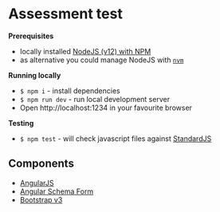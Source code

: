 Assessment test
=============================

**Prerequisites**

- locally installed [NodeJS (v12) with NPM](https://nodejs.org/en/download/current/)
- as alternative you could manage NodeJS with [`nvm`](https://github.com/nvm-sh/nvm#installation-and-update)

**Running locally**

- `$ npm i` - install dependencies
- `$ npm run dev` - run local development server
- Open http://localhost:1234 in your favourite browser

**Testing**

- `$ npm test` - will check javascript files against [StandardJS](https://standardjs.com/)

## Components

- [AngularJS](https://docs.angularjs.org/api)
- [Angular Schema Form](https://github.com/json-schema-form/angular-schema-form/blob/master/docs/index.md)
- [Bootstrap v3](https://getbootstrap.com/docs/3.4/)
